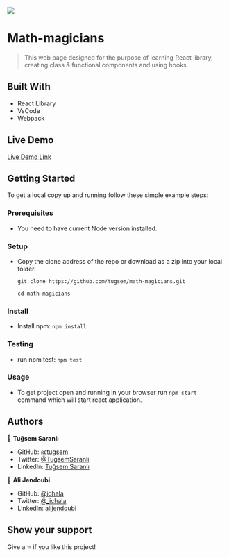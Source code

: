 ![](https://img.shields.io/badge/Microverse-blueviolet)

# Math-magicians

> This web page designed for the purpose of learning React library, creating class & functional components and using hooks.


## Built With

- React Library
- VsCode
- Webpack

## Live Demo 

[Live Demo Link](https://tugsem.github.io/math-magicians)

## Getting Started

To get a local copy up and running follow these simple example steps:

### Prerequisites

- You need to have current Node version installed.

### Setup

- Copy the clone address of the repo or download as a zip into your local folder.

  `git clone https://github.com/tugsem/math-magicians.git`

  `cd math-magicians`

### Install

- Install npm: 
 `npm install`
 
 ### Testing

- run npm test: 
 `npm test`

### Usage

- To get project open and running in your browser run `npm start` command which will start react application.


## Authors

👤 **Tuğsem Saranlı**

- GitHub: [@tugsem](https://github.com/tugsem)
- Twitter: [@TugsemSaranli](https://twitter.com/TugsemSaranli)
- LinkedIn: [Tuğsem Saranlı](https://www.linkedin.com/in/tuğsem-saranlı-5b2a98230/?locale=en_US)

👤 **Ali Jendoubi**

- GitHub: [@ichala](https://github.com/ichala)
- Twitter: [@_ichala](https://twitter.com/_ichala)
- LinkedIn: [alijendoubi](https://www.linkedin.com/in/alijendoubi/)

## Show your support

Give a ⭐️ if you like this project!




